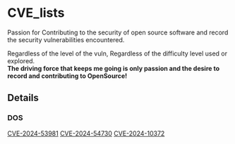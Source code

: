 # CVE_lists
Passion for Contributing to the security of open source software and record the security vulnerabilities encountered.

Regardless of the level of the vuln, Regardless of the difficulty level used or explored.  
**The driving force that keeps me going is only passion and the desire to record and contributing to OpenSource!**

## Details 

### DOS 
[CVE-2024-53981](https://github.com/advisories/GHSA-59g5-xgcq-4qw3)
[CVE-2024-54730](https://www.cve.org/CVERecord?id=CVE-2024-54730)
[CVE-2024-10372](https://github.com/Startr4ck/CVE_lists/blob/main/buzz/Insecure%20Temporary%20File%20in%20BUZZ.md)
